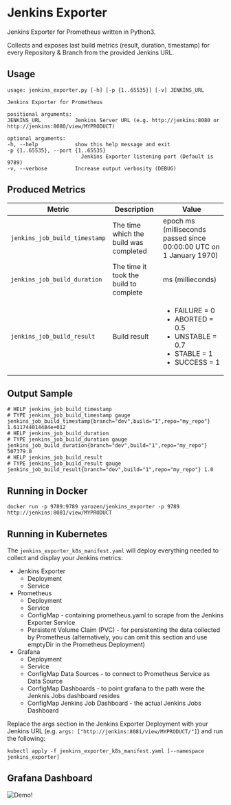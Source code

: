 # Jenkins Exporter

Jenkins Exporter for Prometheus written in Python3.

Collects and exposes last build metrics (result, duration, timestamp) for every Repository & Branch from the provided Jenkins URL.

## Usage

    usage: jenkins_exporter.py [-h] [-p {1..65535}] [-v] JENKINS_URL

    Jenkins Exporter for Prometheus

    positional arguments:
    JENKINS_URL           Jenkins Server URL (e.g. http://jenkins:8080 or http://jenkins:8080/view/MYPRODUCT)

    optional arguments:
    -h, --help            show this help message and exit
    -p {1..65535}, --port {1..65535}
                            Jenkins Exporter listening port (Default is 9789)
    -v, --verbose         Increase output verbosity (DEBUG)

## Produced Metrics

|Metric|Description|Value|
|---|---|---|
|`jenkins_job_build_timestamp`|The time which the build was completed|epoch ms (milliseconds passed since 00:00:00 UTC on 1 January 1970)
|`jenkins_job_build_duration`|The time it took the build to complete| ms (millieconds)
|`jenkins_job_build_result`|Build result| <ul><li>FAILURE = 0</li><li>ABORTED = 0.5</li><li>UNSTABLE = 0.7</li><li>STABLE = 1</li><li>SUCCESS = 1</li></ul>

## Output Sample

    # HELP jenkins_job_build_timestamp 
    # TYPE jenkins_job_build_timestamp gauge
    jenkins_job_build_timestamp{branch="dev",build="1",repo="my_repo"} 1.611744014484e+012
    # HELP jenkins_job_build_duration 
    # TYPE jenkins_job_build_duration gauge
    jenkins_job_build_duration{branch="dev",build="1",repo="my_repo"} 507379.0
    # HELP jenkins_job_build_result 
    # TYPE jenkins_job_build_result gauge
    jenkins_job_build_result{branch="dev",build="1",repo="my_repo"} 1.0

## Running in Docker

    docker run -p 9789:9789 yarozen/jenkins_exporter -p 9789 http://jenkins:8081/view/MYPRODUCT

## Running in Kubernetes

The `jenkins_exporter_k8s_manifest.yaml` will deploy everything needed to collect and display your Jenkins metrics:

* Jenkins Exporter
  * Deployment
  * Service
* Prometheus
  * Deployment
  * Service
  * ConfigMap  - containing prometheus.yaml to scrape from the Jenkins Exporter Service
  * Persistent Volume Claim (PVC) - for persistenting the data collected by Prometheus (alternatively, you can omit this section and use emptyDir in the Prometheus Deployment)
* Grafana
  * Deployment
  * Service
  * ConfigMap Data Sources - to connect to Prometheus Service as Data Source
  * ConfigMap Dashboards - to point grafana to the path were the Jenknis Jobs dashboard resides
  * ConfigMap Jenkins Job Dashboard - the actual Jenkins Jobs Dashboard

Replace the args section in the Jenkins Exporter Deployment with your Jenkins URL (e.g. `args: ["http://jenkins:8081/view/MYPRODUCT/"]`) and run the following:

    kubectl apply -f jenkins_exporter_k8s_manifest.yaml [--namespace jenkins_exporter]

## Grafana Dashboard

![Demo!](https://i.imgur.com/ABiB53r.png)
